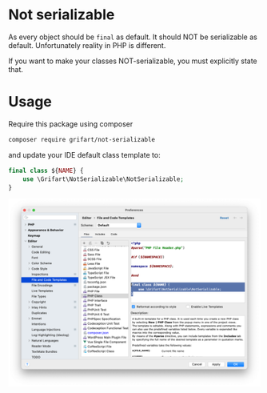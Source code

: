 # Not serializable

As every object should be `final` as default. It should NOT be serializable as default.
Unfortunately reality in PHP is different.

If you want to make your classes NOT-serializable, you must explicitly state that.

# Usage

Require this package using composer

```bash
composer require grifart/not-serializable
```

and update your IDE default class template to:

```php
final class ${NAME} {
	use \Grifart\NotSerializable\NotSerializable;
}
```

![](docs/phpstorm-settings.png)

